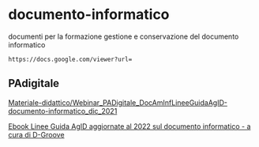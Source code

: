 # documento-informatico
documenti per la formazione gestione e conservazione del documento informatico

`https://docs.google.com/viewer?url=`

## PAdigitale


[Materiale-didattico/Webinar_PADigitale_DocAmInfLineeGuidaAgID-documento-informatico_dic_2021](https://docs.google.com/viewer?url=https://github.com/UO-TransizioneDigitaleComunePalermo/documento-informatico/raw/main/materiale-didattico/Webinar_PADigitale_DocAmInfLineeGuidaAgID-4_031221%20-%20documento-informatico-dic_2021.pdf)

[Ebook Linee Guida AgID aggiornate al 2022 sul documento informatico - a cura di D-Groove](https://f0a1f.img.musvc3.net/static/60116/documenti/1/Ebook-Linee-guida-2022.pdf)
